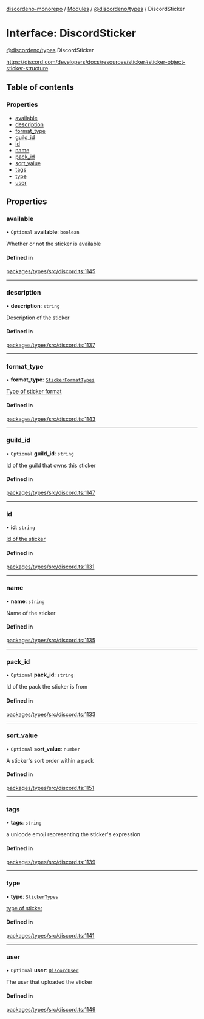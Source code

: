 [discordeno-monorepo](../README.md) / [Modules](../modules.md) / [@discordeno/types](../modules/discordeno_types.md) / DiscordSticker

# Interface: DiscordSticker

[@discordeno/types](../modules/discordeno_types.md).DiscordSticker

https://discord.com/developers/docs/resources/sticker#sticker-object-sticker-structure

## Table of contents

### Properties

- [available](discordeno_types.DiscordSticker.md#available)
- [description](discordeno_types.DiscordSticker.md#description)
- [format_type](discordeno_types.DiscordSticker.md#format_type)
- [guild_id](discordeno_types.DiscordSticker.md#guild_id)
- [id](discordeno_types.DiscordSticker.md#id)
- [name](discordeno_types.DiscordSticker.md#name)
- [pack_id](discordeno_types.DiscordSticker.md#pack_id)
- [sort_value](discordeno_types.DiscordSticker.md#sort_value)
- [tags](discordeno_types.DiscordSticker.md#tags)
- [type](discordeno_types.DiscordSticker.md#type)
- [user](discordeno_types.DiscordSticker.md#user)

## Properties

### available

• `Optional` **available**: `boolean`

Whether or not the sticker is available

#### Defined in

[packages/types/src/discord.ts:1145](https://github.com/deepsarda/discordeno/blob/c6dc30bb/packages/types/src/discord.ts#L1145)

---

### description

• **description**: `string`

Description of the sticker

#### Defined in

[packages/types/src/discord.ts:1137](https://github.com/deepsarda/discordeno/blob/c6dc30bb/packages/types/src/discord.ts#L1137)

---

### format_type

• **format_type**: [`StickerFormatTypes`](../enums/discordeno_types.StickerFormatTypes.md)

[Type of sticker format](https://discord.com/developers/docs/resources/sticker#sticker-object-sticker-format-types)

#### Defined in

[packages/types/src/discord.ts:1143](https://github.com/deepsarda/discordeno/blob/c6dc30bb/packages/types/src/discord.ts#L1143)

---

### guild_id

• `Optional` **guild_id**: `string`

Id of the guild that owns this sticker

#### Defined in

[packages/types/src/discord.ts:1147](https://github.com/deepsarda/discordeno/blob/c6dc30bb/packages/types/src/discord.ts#L1147)

---

### id

• **id**: `string`

[Id of the sticker](https://discord.com/developers/docs/reference#image-formatting)

#### Defined in

[packages/types/src/discord.ts:1131](https://github.com/deepsarda/discordeno/blob/c6dc30bb/packages/types/src/discord.ts#L1131)

---

### name

• **name**: `string`

Name of the sticker

#### Defined in

[packages/types/src/discord.ts:1135](https://github.com/deepsarda/discordeno/blob/c6dc30bb/packages/types/src/discord.ts#L1135)

---

### pack_id

• `Optional` **pack_id**: `string`

Id of the pack the sticker is from

#### Defined in

[packages/types/src/discord.ts:1133](https://github.com/deepsarda/discordeno/blob/c6dc30bb/packages/types/src/discord.ts#L1133)

---

### sort_value

• `Optional` **sort_value**: `number`

A sticker's sort order within a pack

#### Defined in

[packages/types/src/discord.ts:1151](https://github.com/deepsarda/discordeno/blob/c6dc30bb/packages/types/src/discord.ts#L1151)

---

### tags

• **tags**: `string`

a unicode emoji representing the sticker's expression

#### Defined in

[packages/types/src/discord.ts:1139](https://github.com/deepsarda/discordeno/blob/c6dc30bb/packages/types/src/discord.ts#L1139)

---

### type

• **type**: [`StickerTypes`](../enums/discordeno_types.StickerTypes.md)

[type of sticker](https://discord.com/developers/docs/resources/sticker#sticker-object-sticker-types)

#### Defined in

[packages/types/src/discord.ts:1141](https://github.com/deepsarda/discordeno/blob/c6dc30bb/packages/types/src/discord.ts#L1141)

---

### user

• `Optional` **user**: [`DiscordUser`](discordeno_types.DiscordUser.md)

The user that uploaded the sticker

#### Defined in

[packages/types/src/discord.ts:1149](https://github.com/deepsarda/discordeno/blob/c6dc30bb/packages/types/src/discord.ts#L1149)
